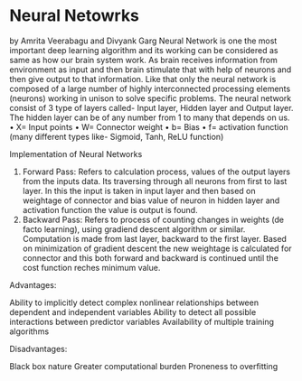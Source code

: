 # Neural Netowrks
by Amrita Veerabagu and Divyank Garg
Neural Network is one the most important deep learning algorithm and its working can be considered as same as how our brain system work. As brain receives information from environment as input and then brain stimulate that with help of neurons and then give output to that information. Like that only the neural network is composed of a large number of highly interconnected processing elements (neurons) working in unison to solve specific problems. The neural network consist of 3 type of layers called- Input layer, Hidden layer and Output layer. The hidden layer can be of any number from 1 to many that depends on us.
•	X= Input points
•	W= Connector weight
•	b= Bias
•	f= activation function (many different types like- Sigmoid, Tanh, ReLU function)

Implementation of Neural Networks
1) Forward Pass: Refers to calculation process, values of the output layers from the inputs data. Its traversing through all neurons from first to last layer. In this the input is taken in input layer and then based on weightage of connector and bias value of neuron in hidden layer and activation function the value is output is found.
2) Backward Pass: Refers to process of counting changes in weights (de facto learning), using gradiend descent algorithm or similar. Computation is made from last layer, backward to the first layer. Based on minimization of gradient descent the new weightage is calculated for connector and this both forward and backward is continued until the cost function reches minimum value.

Advantages:

Ability to implicitly detect complex nonlinear relationships between dependent and independent variables
Ability to detect all possible interactions between predictor variables
Availability of multiple training algorithms

Disadvantages:

Black box nature
Greater computational burden
Proneness to overfitting

